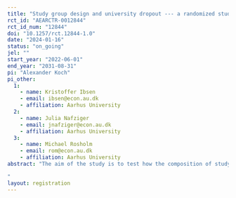 ```yaml
---
title: "Study group design and university dropout --- a randomized study"
rct_id: "AEARCTR-0012844"
rct_id_num: "12844"
doi: "10.1257/rct.12844-1.0"
date: "2024-01-16"
status: "on_going"
jel: ""
start_year: "2022-06-01"
end_year: "2031-08-31"
pi: "Alexander Koch"
pi_other:
  1:
    - name: Kristoffer Ibsen
    - email: ibsen@econ.au.dk
    - affiliation: Aarhus University
  2:
    - name: Julia Nafziger
    - email: jnafziger@econ.au.dk
    - affiliation: Aarhus University
  3:
    - name: Michael Rosholm
    - email: rom@econ.au.dk
    - affiliation: Aarhus University
abstract: "The aim of the study is to test how the composition of study groups affects study performance and dropout among first-year bachelor students of business economics and management at Aarhus University. For this purpose, we use a stratified randomization matching procedure to assign students to study groups, spanning a wide variety of possible matching patterns. 
"
layout: registration
---
```



